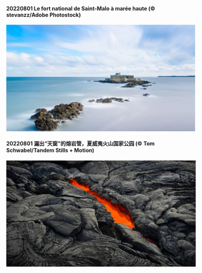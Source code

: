 #### 20220801 Le fort national de Saint-Malo à marée haute (© stevanzz/Adobe Photostock)

![](20220801_Malo_1920x1080.jpg)

#### 20220801 漏出“天窗”的熔岩管，夏威夷火山国家公园 (© Tom Schwabel/Tandem Stills + Motion)

![](20220801_LavaTube_1920x1080.jpg)

